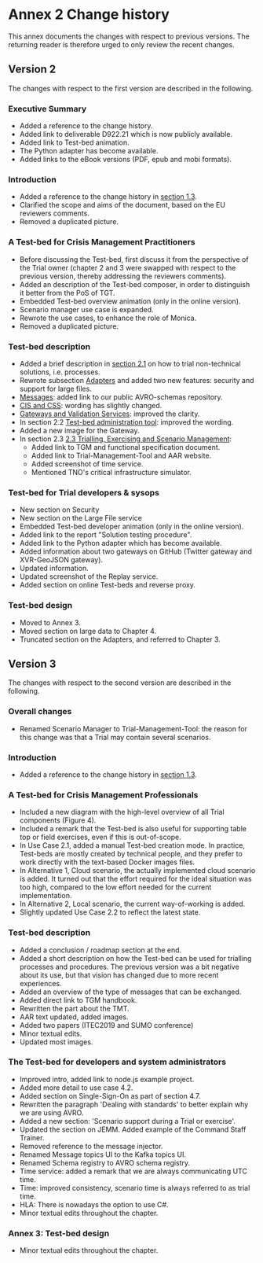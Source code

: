 # Annex 2 Change history

This annex documents the changes with respect to previous versions. The returning reader is therefore urged to only review the recent changes.

## Version 2

The changes with respect to the first version are described in the following.

### Executive Summary

- Added a reference to the change history.
- Added link to deliverable D922.21 which is now publicly available.
- Added link to Test-bed animation.
- The Python adapter has become available.
- Added links to the eBook versions (PDF, epub and mobi formats).

### Introduction

- Added a reference to the change history in [section 1.3](introduction.md#13-organisation-of-the-document).
- Clarified the scope and aims of the document, based on the EU reviewers comments.
- Removed a duplicated picture.

### A Test-bed for Crisis Management Practitioners

- Before discussing the Test-bed, first discuss it from the perspective of the Trial owner (chapter 2 and 3 were swapped with respect to the previous version, thereby addressing the reviewers comments).
- Added an description of the Test-bed composer, in order to distinguish it better from the PoS of TGT.
- Embedded Test-bed overview animation (only in the online version).
- Scenario manager use case is expanded.
- Rewrote the use cases, to enhance the role of Monica.
- Removed a duplicated picture.

### Test-bed description

- Added a brief description in [section 2.1](test-bed-description.md#21-core) on how to trial non-technical solutions, i.e. processes.
- Rewrote subsection [Adapters](test-bed-description.md#adapters) and added two new features: security and support for large files.
- [Messages](test-bed-description.md#messages): added link to our public AVRO-schemas repository.
- [CIS and CSS](test-bed-description.md#cis-and-css): wording has slightly changed.
- [Gateways and Validation Services](test-bed-description.md#gateways-and-validation-services): improved the clarity.
- In section 2.2 [Test-bed administration tool](test-bed-description.md#22test-bed-administration-tool): improved the wording.
- Added a new image for the Gateway.
- In section 2.3 [2.3 Trialling, Exercising and Scenario Management](test-bed-description.md#23-trialling-exercising-and-scenario-management):
  - Added link to TGM and functional specification document.
  - Added link to Trial-Management-Tool and AAR website.
  - Added screenshot of time service.
  - Mentioned TNO's critical infrastructure simulator.

### Test-bed for Trial developers & sysops

- New section on Security
- New section on the Large File service
- Embedded Test-bed developer animation (only in the online version).
- Added link to the report "Solution testing procedure".
- Added link to the Python adapter which has become available.
- Added information about two gateways on GitHub (Twitter gateway and XVR-GeoJSON gateway).
- Updated information.
- Updated screenshot of the Replay service.
- Added section on online Test-beds and reverse proxy.

### Test-bed design

- Moved to Annex 3.
- Moved section on large data to Chapter 4.
- Truncated section on the Adapters, and referred to Chapter 3.

## Version 3

The changes with respect to the second version are described in the following.

### Overall changes

- Renamed Scenario Manager to Trial-Management-Tool: the reason for this change was that a Trial may contain several scenarios.

### Introduction

- Added a reference to the change history in [section 1.3](introduction.md#13-organisation-of-the-document).

### A Test-bed for Crisis Management Professionals

- Included a new diagram with the high-level overview of all Trial components (Figure 4).
- Included a remark that the Test-bed is also useful for supporting table top or field exercises, even if this is out-of-scope.
- In Use Case 2.1, added a manual Test-bed creation mode. In practice, Test-beds are mostly created by technical people, and they prefer to work directly with the text-based Docker images files.
- In Alternative 1, Cloud scenario, the actually implemented cloud scenario is added. It turned out that the effort required for the ideal situation was too high, compared to the low effort needed for the current implementation.
- In Alternative 2, Local scenario, the current way-of-working is added.
- Slightly updated Use Case 2.2 to reflect the latest state.

### Test-bed description

- Added a conclusion / roadmap section at the end.
- Added a short description on how the Test-bed can be used for trialling processes and procedures. The previous version was a bit negative about its use, but that vision has changed due to more recent experiences.
- Added an overview of the type of messages that can be exchanged.
- Added direct link to TGM handbook.
- Rewritten the part about the TMT.
- AAR text updated, added images.
- Added two papers (ITEC2019 and SUMO conference)
- Minor textual edits.
- Updated most images.

### The Test-bed for developers and system administrators

- Improved intro, added link to node.js example project.
- Added more detail to use case 4.2.
- Added section on Single-Sign-On as part of section 4.7.
- Rewritten the paragraph 'Dealing with standards' to better explain why we are using AVRO.
- Added a new section: 'Scenario support during a Trial or exercise'.
- Updated the section on JEMM. Added example of the Command Staff Trainer.
- Removed reference to the message injector.
- Renamed Message topics UI to the Kafka topics UI.
- Renamed Schema registry to AVRO schema registry.
- Time service: added a remark that we are always communicating UTC time.
- Time: improved consistency, scenario time is always referred to as trial time.
- HLA: There is nowadays the option to use C#.
- Minor textual edits throughout the chapter.

### Annex 3: Test-bed design

- Minor textual edits throughout the chapter.
